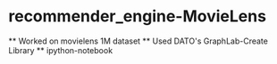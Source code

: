 # recommender_engine-MovieLens

** Worked on movielens 1M dataset 
** Used DATO's GraphLab-Create Library 
** ipython-notebook 
